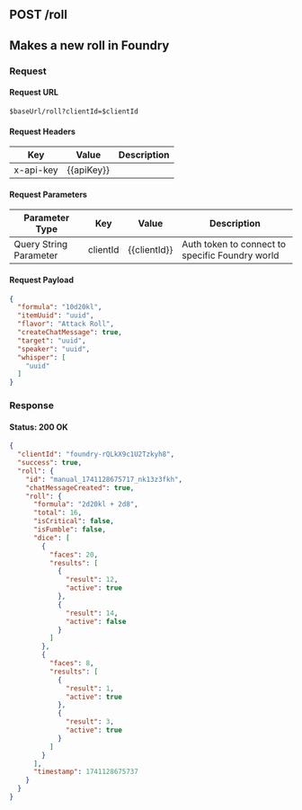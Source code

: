 ## **POST** /roll

## Makes a new roll in Foundry

### Request

#### Request URL

```
$baseUrl/roll?clientId=$clientId
```

#### Request Headers

| Key | Value | Description |
| --- | ----- | ----------- |
| x-api-key | \{\{apiKey\}\} |   |

#### Request Parameters

| Parameter Type | Key | Value | Description |
| -------------- | --- | ----- | ----------- |
| Query String Parameter | clientId | \{\{clientId\}\} | Auth token to connect to specific Foundry world |

#### Request Payload

```json
{
  "formula": "10d20kl",
  "itemUuid": "uuid",
  "flavor": "Attack Roll",
  "createChatMessage": true,
  "target": "uuid",
  "speaker": "uuid",
  "whisper": [
    "uuid"
  ]
}
```

### Response

#### Status: 200 OK

```json
{
  "clientId": "foundry-rQLkX9c1U2Tzkyh8",
  "success": true,
  "roll": {
    "id": "manual_1741128675717_nk13z3fkh",
    "chatMessageCreated": true,
    "roll": {
      "formula": "2d20kl + 2d8",
      "total": 16,
      "isCritical": false,
      "isFumble": false,
      "dice": [
        {
          "faces": 20,
          "results": [
            {
              "result": 12,
              "active": true
            },
            {
              "result": 14,
              "active": false
            }
          ]
        },
        {
          "faces": 8,
          "results": [
            {
              "result": 1,
              "active": true
            },
            {
              "result": 3,
              "active": true
            }
          ]
        }
      ],
      "timestamp": 1741128675737
    }
  }
}
```



